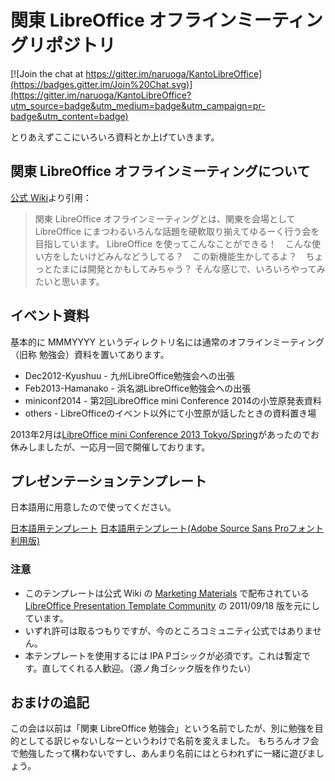 関東 LibreOffice オフラインミーティングリポジトリ
==========

[![Join the chat at https://gitter.im/naruoga/KantoLibreOffice](https://badges.gitter.im/Join%20Chat.svg)](https://gitter.im/naruoga/KantoLibreOffice?utm_source=badge&utm_medium=badge&utm_campaign=pr-badge&utm_content=badge)

とりあえずここにいろいろ資料とか上げていきます。


関東 LibreOffice オフラインミーティングについて
----------
[公式 Wiki](http://wiki.documentfoundation.org/JA/Events/Kanto-benkyokai)より引用：

> 関東 LibreOffice オフラインミーティングとは、関東を会場として LibreOffice にまつわるいろんな話題を硬軟取り揃えてゆるーく行う会を目指しています。
> LibreOffice を使ってこんなことができる！　こんな使い方をしたいけどみんなどうしてる？　この新機能生かしてるよ？　ちょっとたまには開発とかもしてみちゃう？ そんな感じで、いろいろやってみたいと思います。

イベント資料
----------
基本的に MMMYYYY というディレクトリ名には通常のオフラインミーティング（旧称 勉強会）資料を置いてあります。 

* Dec2012-Kyushuu - 九州LibreOffice勉強会への出張
* Feb2013-Hamanako - 浜名湖LibreOffice勉強会への出張
* miniconf2014 - 第2回LibreOffice mini Conference 2014の小笠原発表資料
* others - LibreOfficeのイベント以外にて小笠原が話したときの資料置き場

2013年2月は[LibreOffice mini Conference 2013 Tokyo/Spring](https://wiki.documentfoundation.org/JA/Events/LibOCon_mini_JP)があったのでお休みしましたが、一応月一回で開催しております。

プレゼンテーションテンプレート
----------
日本語用に用意したので使ってください。

[日本語用テンプレート](https://github.com/naruoga/KantoLibreOffice/raw/master/LibreOffice_PresentationTemplate_ja.odp)
[日本語用テンプレート(Adobe Source Sans Proフォント利用版)](https://github.com/naruoga/KantoLibreOffice/raw/master/LibreOffice_PresentationTemplate_ja_SourceSansPro.odp)


### 注意 ###

* このテンプレートは公式 Wiki の [Marketing Materials](http://wiki.documentfoundation.org/Marketing/Material) で配布されている [LibreOffice Presentation Template Community](http://wiki.documentfoundation.org/File:2011-09-18_LibreOffice_PresentationTemplate_Community.odp) の 2011/09/18 版を元にしています。
* いずれ許可は取るつもりですが、今のところコミュニティ公式ではありません。
* 本テンプレートを使用するには IPA Pゴシックが必須です。これは暫定です。直してくれる人歓迎。（源ノ角ゴシック版を作りたい）

おまけの追記
----------
この会は以前は「関東 LibreOffice 勉強会」という名前でしたが、別に勉強を目的としてる訳じゃないしなーというわけで名前を変えました。
もちろんオフ会で勉強したって構わないですし、あんまり名前にはとらわれずに一緒に遊びましょう。
